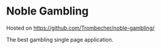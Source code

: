 # Noble Gambling

Hosted on https://github.com/Trombecher/noble-gambling/

The best gambling single page application.